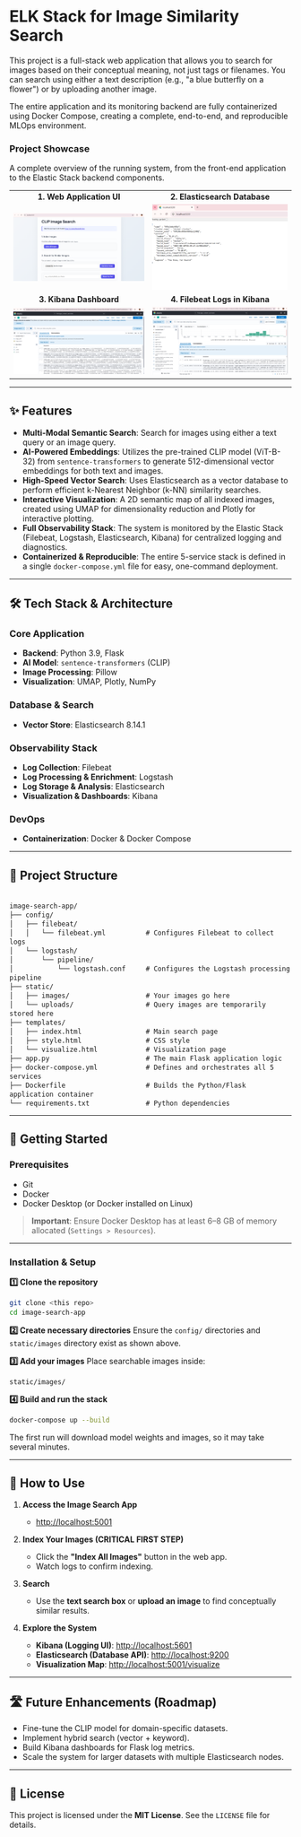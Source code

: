 # ELK Stack for Image Similarity Search

This project is a full-stack web application that allows you to search for images based on their conceptual meaning, not just tags or filenames. You can search using either a text description (e.g., "a blue butterfly on a flower") or by uploading another image.

The entire application and its monitoring backend are fully containerized using Docker Compose, creating a complete, end-to-end, and reproducible MLOps environment.

<h3>Project Showcase</h3>
<p>A complete overview of the running system, from the front-end application to the Elastic Stack backend components.</p>

<table>
  <tr>
    <td align="center"><strong>1. Web Application UI</strong></td>
    <td align="center"><strong>2. Elasticsearch Database</strong></td>
  </tr>
  <tr>
    <td><img src="./demo-images/app-interface.png" alt="Web App Interface" width="400"></td>
    <td><img src="./demo-images/elasticsearch-db.png" alt="Elasticsearch DB" width="400"></td>
  </tr>
  <tr>
    <td align="center"><strong>3. Kibana Dashboard</strong></td>
    <td align="center"><strong>4. Filebeat Logs in Kibana</strong></td>
  </tr>
  <tr>
    <td><img src="./demo-images/kibana-dashboard.png" alt="Kibana Dashboard" width="400"></td>
    <td><img src="./demo-images/filebeat-logs.png" alt="Filebeat Logs" width="400"></td>
  </tr>
</table>

---

## ✨ Features

- **Multi-Modal Semantic Search**: Search for images using either a text query or an image query.  
- **AI-Powered Embeddings**: Utilizes the pre-trained CLIP model (ViT-B-32) from `sentence-transformers` to generate 512-dimensional vector embeddings for both text and images.  
- **High-Speed Vector Search**: Uses Elasticsearch as a vector database to perform efficient k-Nearest Neighbor (k-NN) similarity searches.  
- **Interactive Visualization**: A 2D semantic map of all indexed images, created using UMAP for dimensionality reduction and Plotly for interactive plotting.  
- **Full Observability Stack**: The system is monitored by the Elastic Stack (Filebeat, Logstash, Elasticsearch, Kibana) for centralized logging and diagnostics.  
- **Containerized & Reproducible**: The entire 5-service stack is defined in a single `docker-compose.yml` file for easy, one-command deployment.  

---

## 🛠️ Tech Stack & Architecture

### **Core Application**
- **Backend**: Python 3.9, Flask  
- **AI Model**: `sentence-transformers` (CLIP)  
- **Image Processing**: Pillow  
- **Visualization**: UMAP, Plotly, NumPy  

### **Database & Search**
- **Vector Store**: Elasticsearch 8.14.1  

### **Observability Stack**
- **Log Collection**: Filebeat  
- **Log Processing & Enrichment**: Logstash  
- **Log Storage & Analysis**: Elasticsearch  
- **Visualization & Dashboards**: Kibana  

### **DevOps**
- **Containerization**: Docker & Docker Compose  

---

## 📂 Project Structure

```

image-search-app/
├── config/
│   ├── filebeat/
│   │   └── filebeat.yml          # Configures Filebeat to collect logs
│   └── logstash/
│       └── pipeline/
│           └── logstash.conf     # Configures the Logstash processing pipeline
├── static/
│   ├── images/                   # Your images go here
│   └── uploads/                  # Query images are temporarily stored here
├── templates/
│   ├── index.html                # Main search page
│   ├── style.html                # CSS style
│   └── visualize.html            # Visualization page
├── app.py                        # The main Flask application logic
├── docker-compose.yml            # Defines and orchestrates all 5 services
├── Dockerfile                    # Builds the Python/Flask application container
└── requirements.txt              # Python dependencies

````

---

## 🚀 Getting Started

### **Prerequisites**
- Git  
- Docker  
- Docker Desktop (or Docker installed on Linux)  
> **Important**: Ensure Docker Desktop has at least 6–8 GB of memory allocated (`Settings > Resources`).  

---

### **Installation & Setup**

**1️⃣ Clone the repository**
```bash
git clone <this repo>
cd image-search-app
````

**2️⃣ Create necessary directories**
Ensure the `config/` directories and `static/images` directory exist as shown above.

**3️⃣ Add your images**
Place searchable images inside:

```
static/images/
```

**4️⃣ Build and run the stack**

```bash
docker-compose up --build
```

The first run will download model weights and images, so it may take several minutes.

---

## 📌 How to Use

1. **Access the Image Search App**

   * [http://localhost:5001](http://localhost:5001)

2. **Index Your Images (CRITICAL FIRST STEP)**

   * Click the **"Index All Images"** button in the web app.
   * Watch logs to confirm indexing.

3. **Search**

   * Use the **text search box** or **upload an image** to find conceptually similar results.

4. **Explore the System**

   * **Kibana (Logging UI)**: [http://localhost:5601](http://localhost:5601)
   * **Elasticsearch (Database API)**: [http://localhost:9200](http://localhost:9200)
   * **Visualization Map**: [http://localhost:5001/visualize](http://localhost:5001/visualize)

---

## 🛣️ Future Enhancements (Roadmap)

* Fine-tune the CLIP model for domain-specific datasets.
* Implement hybrid search (vector + keyword).
* Build Kibana dashboards for Flask log metrics.
* Scale the system for larger datasets with multiple Elasticsearch nodes.

---

## 📄 License

This project is licensed under the **MIT License**. See the `LICENSE` file for details.
